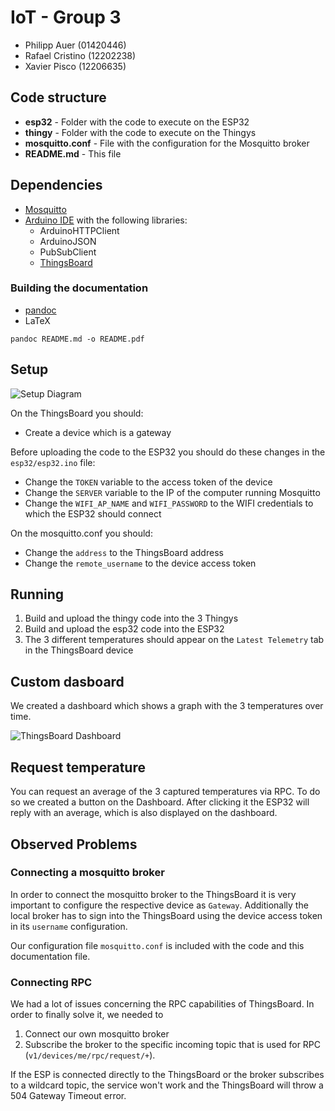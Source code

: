 # IoT - Group 3

- Philipp Auer (01420446)
- Rafael Cristino (12202238)
- Xavier Pisco (12206635)

## Code structure

- **esp32** - Folder with the code to execute on the ESP32
- **thingy** - Folder with the code to execute on the Thingys
- **mosquitto.conf** - File with the configuration for the Mosquitto broker
- **README.md** - This file

## Dependencies

- [Mosquitto](https://mosquitto.org)
- [Arduino IDE](https://www.cc/en/software/) with the  following libraries:
    - ArduinoHTTPClient
    - ArduinoJSON
    - PubSubClient
    - [ThingsBoard](https://thingsboard.io/)

### Building the documentation

 - [pandoc](https://pandoc.org/)
 - LaTeX

`pandoc README.md -o README.pdf`

## Setup

![Setup Diagram](./setup.png)

On the ThingsBoard you should:
- Create a device which is a gateway

Before uploading the code to the ESP32 you should do these changes in the  `esp32/esp32.ino` file:
- Change the `TOKEN` variable to the access token of the device
- Change the `SERVER` variable to the IP of the computer running Mosquitto
- Change the `WIFI_AP_NAME` and `WIFI_PASSWORD` to the WIFI credentials to which the ESP32 should connect

On the mosquitto.conf you should:
- Change the `address` to the ThingsBoard address
- Change the `remote_username` to the device access token

## Running

1. Build and upload the thingy code into the 3 Thingys
1. Build and upload the esp32 code into the ESP32
1. The 3 different temperatures should appear on the `Latest Telemetry` tab in the ThingsBoard device

## Custom dasboard

We created a dashboard which shows a graph with the 3 temperatures over time.

![ThingsBoard Dashboard](./dashboard.png)

## Request temperature

You can request an average of the 3 captured temperatures via RPC. To do so we created a button on the Dashboard. After clicking it the ESP32 will reply with an average, which is also displayed on the dashboard.

## Observed Problems

### Connecting a mosquitto broker

In order to connect the mosquitto broker to the ThingsBoard it is very important to configure the respective device as `Gateway`. Additionally the local broker has to sign into the ThingsBoard using the device access token in its `username` configuration.

Our configuration file `mosquitto.conf` is included with the code and this documentation file.

### Connecting RPC

We had a lot of issues concerning the RPC capabilities of ThingsBoard. In order to finally solve it, we needed to

 1. Connect our own mosquitto broker
 2. Subscribe the broker to the specific incoming topic that is used for RPC (`v1/devices/me/rpc/request/+`).

If the ESP is connected directly to the ThingsBoard or the broker subscribes to a wildcard topic, the service won't work and the ThingsBoard will throw a 504 Gateway Timeout error.
